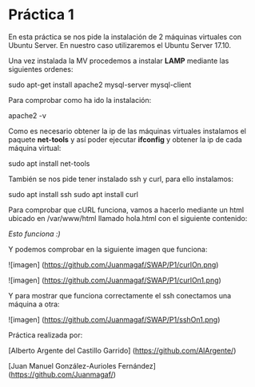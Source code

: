 # Práctica 1
En esta práctica se nos pide la instalación de 2 máquinas virtuales con Ubuntu Server. En nuestro caso utilizaremos el Ubuntu Server 17.10.

Una vez instalada la MV procedemos a instalar **LAMP** mediante las siguientes ordenes:

sudo apt-get install apache2 mysql-server mysql-client

Para comprobar como ha ido la instalación:

apache2 -v

Como es necesario obtener la ip de las máquinas virtuales instalamos el paquete **net-tools** y así poder ejecutar **ifconfig** y obtener la ip de cada máquina virtual:

sudo apt install net-tools

También se nos pide tener instalado ssh y curl, para ello instalamos:

sudo apt install ssh sudo apt install curl

Para comprobar que cURL funciona, vamos a hacerlo mediante un html ubicado en /var/www/html llamado hola.html con el siguiente contenido:

*Esto funciona :)*

Y podemos comprobar en la siguiente imagen que funciona:

![imagen] (https://github.com/Juanmagaf/SWAP/P1/curlOn.png)

![imagen] (https://github.com/Juanmagaf/SWAP/P1/curlOn1.png)

Y para mostrar que funciona correctamente el ssh conectamos una máquina a otra:

![imagen] (https://github.com/Juanmagaf/SWAP/P1/sshOn1.png)

Práctica realizada por:

[Alberto Argente del Castillo Garrido] (https://github.com/AlArgente/)

[Juan Manuel González-Aurioles Fernández] (https://github.com/Juanmagaf/)